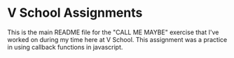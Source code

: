 V School Assignments  
====================

This is the main README file for the "CALL ME MAYBE" exercise that I've worked on during my time here at V School. This assignment was a practice in using callback functions in javascript.
